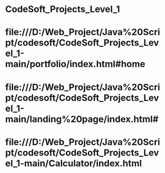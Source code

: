# CodeSoft_Projects_Level_1

# file:///D:/Web_Project/Java%20Script/codesoft/CodeSoft_Projects_Level_1-main/portfolio/index.html#home
#  file:///D:/Web_Project/Java%20Script/codesoft/CodeSoft_Projects_Level_1-main/landing%20page/index.html#
# file:///D:/Web_Project/Java%20Script/codesoft/CodeSoft_Projects_Level_1-main/Calculator/index.html
